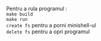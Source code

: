 Pentru a rula programul :<br />
```make build``` <br />
```make run``` <br />
```create fs``` pentru a porni minishell-ul <br />
```delete fs``` pentru a opri programul <br />

